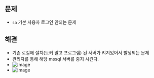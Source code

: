 ## 문제
- `sa` 기본 사용자 로그인 안되는 문제

## 해결
- 기존 로컬에 설치(도커 말고 프로그램) 된 서버가 켜져있어서 발생되는 문제
- 관리자를 통해 해당 mssql 서버를 중지 시킨다.
- ![image](https://user-images.githubusercontent.com/61215550/168710351-b4e2cec9-8dfa-4519-93ca-6586702b3958.png) 
- ![image](https://user-images.githubusercontent.com/61215550/168710420-531307e3-8d92-4e65-bdfe-ae951984047f.png)

